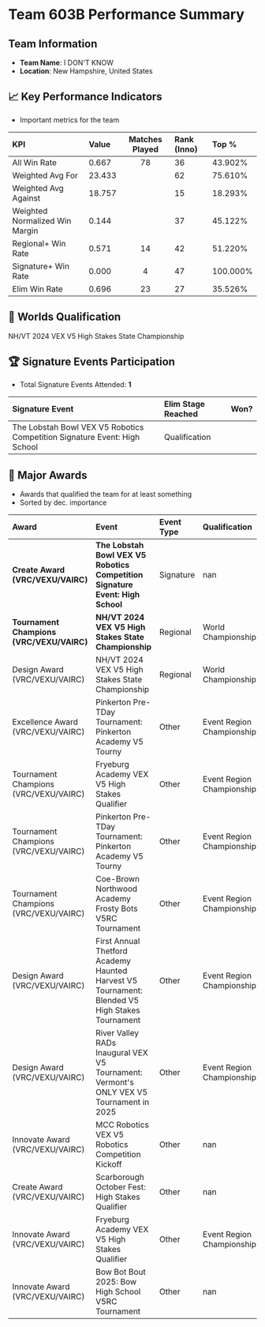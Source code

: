 # Team 603B Performance Summary

##  Team Information
- **Team Name**: I DON'T KNOW
- **Location**: New Hampshire, United States

## 📈 Key Performance Indicators
- Important metrics for the team

| KPI | Value | Matches Played | Rank (Inno) | Top % |
|:---|:-----|:--------------:|:----|:-----|
| All Win Rate | 0.667 | 78 | 36 | 43.902% |
| Weighted Avg For | 23.433 |  | 62 | 75.610% |
| Weighted Avg Against | 18.757 |  | 15 | 18.293% |
| Weighted Normalized Win Margin | 0.144 |  | 37 | 45.122% |
| Regional+ Win Rate | 0.571 | 14 | 42 | 51.220% |
| Signature+ Win Rate | 0.000 | 4 | 47 | 100.000% |
| Elim Win Rate | 0.696 | 23 | 27 | 35.526% |


## 🎯 Worlds Qualification
NH/VT 2024 VEX V5 High Stakes State Championship

## 🏆 Signature Events Participation
- Total Signature Events Attended: **1**

| Signature Event | Elim Stage Reached | Won? |
|:----------------|:-------------------|:----|
| The Lobstah Bowl VEX V5 Robotics Competition Signature Event: High School | Qualification |  |


## 🥇 Major Awards
- Awards that qualified the team for at least something
- Sorted by dec. importance

| Award | Event | Event Type | Qualification |
|:------|:------|:-----------|:--------------|
| **Create Award (VRC/VEXU/VAIRC)** | **The Lobstah Bowl VEX V5 Robotics Competition Signature Event: High School** | Signature | nan |
| **Tournament Champions (VRC/VEXU/VAIRC)** | **NH/VT 2024 VEX V5 High Stakes State Championship** | Regional | World Championship |
| Design Award (VRC/VEXU/VAIRC) | NH/VT 2024 VEX V5 High Stakes State Championship | Regional | World Championship |
| Excellence Award (VRC/VEXU/VAIRC) | Pinkerton Pre-TDay Tournament: Pinkerton Academy V5 Tourny | Other | Event Region Championship |
| Tournament Champions (VRC/VEXU/VAIRC) | Fryeburg Academy VEX V5 High Stakes Qualifier | Other | Event Region Championship |
| Tournament Champions (VRC/VEXU/VAIRC) | Pinkerton Pre-TDay Tournament: Pinkerton Academy V5 Tourny | Other | Event Region Championship |
| Tournament Champions (VRC/VEXU/VAIRC) | Coe-Brown Northwood Academy Frosty Bots V5RC Tournament | Other | Event Region Championship |
| Design Award (VRC/VEXU/VAIRC) | First Annual Thetford Academy Haunted Harvest V5 Tournament: Blended V5 High Stakes Tournament | Other | Event Region Championship |
| Design Award (VRC/VEXU/VAIRC) | River Valley RADs Inaugural VEX V5 Tournament: Vermont's ONLY VEX V5 Tournament in 2025 | Other | Event Region Championship |
| Innovate Award (VRC/VEXU/VAIRC) | MCC Robotics VEX V5 Robotics Competition Kickoff | Other | nan |
| Create Award (VRC/VEXU/VAIRC) | Scarborough October Fest: High Stakes Qualifier | Other | nan |
| Innovate Award (VRC/VEXU/VAIRC) | Fryeburg Academy VEX V5 High Stakes Qualifier | Other | Event Region Championship |
| Innovate Award (VRC/VEXU/VAIRC) | Bow Bot Bout 2025: Bow High School V5RC Tournament | Other | nan |

